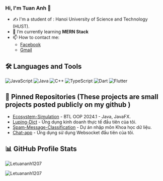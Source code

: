 ### Hi, I'm Tuan Anh 👋 

- ✍ I'm a student of : Hanoi University of Science and Technology (HUST).
- 🌱 I’m currently learning **MERN Stack**
- 📫 How to contact me: 
    - [Facebook](https://www.facebook.com/tuan.anh.le.404095)
    - [Gmail](mailto:tuananh12072002@gmail.com)


## 🛠 Languages and Tools

![JavaScript](https://img.shields.io/badge/JavaScript-%23F7DF1E.svg?style=for-the-badge&logo=javascript&logoColor=black)
![Java](https://img.shields.io/badge/Java-%23ED8B00.svg?style=for-the-badge&logo=java&logoColor=white)
![C++](https://img.shields.io/badge/C++-%2300599C.svg?style=for-the-badge&logo=c%2B%2B&logoColor=white)
![TypeScript](https://img.shields.io/badge/TypeScript-%23007ACC.svg?style=for-the-badge&logo=typescript&logoColor=white)
![Dart](https://img.shields.io/badge/Dart-%230175C2.svg?style=for-the-badge&logo=dart&logoColor=white)
![Flutter](https://img.shields.io/badge/Flutter-%2302569B.svg?style=for-the-badge&logo=flutter&logoColor=white)


## 📌 Pinned Repositories (These projects are small projects posted publicly on my github )

- [Ecosystem-Simulation](https://github.com/Letuananh1207/Ecosystem-Simulation) - BTL OOP 2024.1 - Java, JavaFX.
- [Luping-Dict](https://github.com/hasonsk/Luping-app) - Ứng dụng kinh doanh thực tế đầu tiên của tôi.
- [Spam-Message-Classification](https://github.com/Letuananh1207/Nhap-mon-AI) - Dự án nhập môn Khoa học dữ liệu.
- [Chat-app](https://github.com/Letuananh1207/Chat-app-fullstack) - Ứng dụng sử dụng Websocket đầu tiên của tôi.
  
## 📊 GitHub Profile Stats

<p>
  <img align="center" src="https://github-readme-stats.vercel.app/api/top-langs?username=Letuananh1207&show_icons=true&locale=en&layout=compact" alt="Letuananh1207" />
</p>

<p>
  <img align="center" src="https://github-readme-streak-stats.herokuapp.com/?user=Letuananh1207" alt="Letuananh1207" />
</p>


